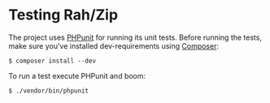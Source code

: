 Testing Rah/Zip
============

The project uses [PHPunit](http://phpunit.de) for running its unit tests. Before running the tests, make sure you've installed dev-requirements using [Composer](http://getcomposer.org):

    $ composer install --dev

 To run a test execute PHPunit and boom:

    $ ./vendor/bin/phpunit
